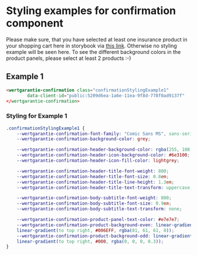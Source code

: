 # Styling examples for confirmation component

Please make sure, that you have selected at least one insurance product in your shopping cart here in storybook via <a href="https://wertgarantie-ecom.github.io/bifrost-components/?path=/story/components-pop-up--phone-product-popup">this link</a>.
Otherwise no styling example will be seen here. To see the different background colors in the product panels, please select at least 2 products :-)


## Example 1

````html
<wertgarantie-confirmation class="confirmationStylingExample1"
        data-client-id="public:5209d6ea-1a6e-11ea-9f8d-778f0ad9137f"
</wertgarantie-confirmation>
````

<wertgarantie-confirmation class="confirmationStylingExample1"
        data-client-id="public:5209d6ea-1a6e-11ea-9f8d-778f0ad9137f"
        data-bifrost-uri="https://wertgarantie-bifrost-dev.herokuapp.com/wertgarantie">
</wertgarantie-confirmation>

### Styling for Example 1
````css
.confirmationStylingExample1 {
    --wertgarantie-confirmation-font-family: "Comic Sans MS", sans-serif;
    --wertgarantie-confirmation-background-color: grey;

    --wertgarantie-confirmation-header-background-color: rgba(255, 108, 0, 0.61);
    --wertgarantie-confirmation-header-icon-background-color: #6e3100;
    --wertgarantie-confirmation-header-icon-fill-color: lightgrey;

    --wertgarantie-confirmation-header-title-font-weight: 800;
    --wertgarantie-confirmation-header-title-font-size: 0.8em;
    --wertgarantie-confirmation-header-title-line-height: 1.3em;
    --wertgarantie-confirmation-header-title-text-transform: uppercase;

    --wertgarantie-confirmation-body-subtitle-font-weight: 800;
    --wertgarantie-confirmation-body-subtitle-font-size: 0.9em;
    --wertgarantie-confirmation-body-subtitle-text-transform: none;

    --wertgarantie-confirmation-product-panel-text-color: #e7e7e7;
    --wertgarantie-confirmation-product-background-even: linear-gradient(to bottom right, rgba(0, 0, 0, 0), #000),
    linear-gradient(to top right, #006EFF, rgba(81, 61, 61, 0));
    --wertgarantie-confirmation-product-background-odd: linear-gradient(to bottom right, rgba(44, 25, 25, 0), rgba(255, 145, 0, 0.6)),
    linear-gradient(to top right, #000, rgba(0, 0, 0, 0.3));
}
````